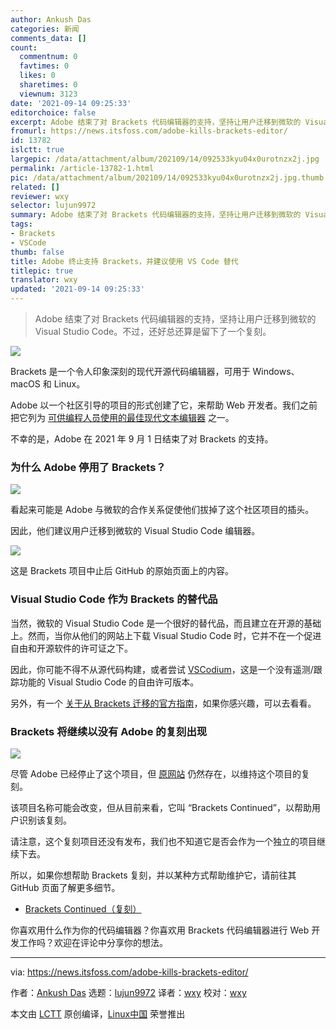 ```yaml
---
author: Ankush Das
categories: 新闻
comments_data: []
count:
  commentnum: 0
  favtimes: 0
  likes: 0
  sharetimes: 0
  viewnum: 3123
date: '2021-09-14 09:25:33'
editorchoice: false
excerpt: Adobe 结束了对 Brackets 代码编辑器的支持，坚持让用户迁移到微软的 Visual Studio Code。不过，还好总还算是留下了一个复刻。
fromurl: https://news.itsfoss.com/adobe-kills-brackets-editor/
id: 13782
islctt: true
largepic: /data/attachment/album/202109/14/092533kyu04x0urotnzx2j.jpg
permalink: /article-13782-1.html
pic: /data/attachment/album/202109/14/092533kyu04x0urotnzx2j.jpg.thumb.jpg
related: []
reviewer: wxy
selector: lujun9972
summary: Adobe 结束了对 Brackets 代码编辑器的支持，坚持让用户迁移到微软的 Visual Studio Code。不过，还好总还算是留下了一个复刻。
tags:
- Brackets
- VSCode
thumb: false
title: Adobe 终止支持 Brackets，并建议使用 VS Code 替代
titlepic: true
translator: wxy
updated: '2021-09-14 09:25:33'
---
```



> 
> Adobe 结束了对 Brackets 代码编辑器的支持，坚持让用户迁移到微软的 Visual Studio Code。不过，还好总还算是留下了一个复刻。
> 
> 
> 


![](/data/attachment/album/202109/14/092533kyu04x0urotnzx2j.jpg)


Brackets 是一个令人印象深刻的现代开源代码编辑器，可用于 Windows、macOS 和 Linux。


Adobe 以一个社区引导的项目的形式创建了它，来帮助 Web 开发者。我们之前把它列为 [可供编程人员使用的最佳现代文本编辑器](https://itsfoss.com/best-modern-open-source-code-editors-for-linux/) 之一。


不幸的是，Adobe 在 2021 年 9 月 1 日结束了对 Brackets 的支持。


### 为什么 Adobe 停用了 Brackets？


![](/data/attachment/album/202109/14/092533jxgfhvy6jc0k7gl7.png)


看起来可能是 Adobe 与微软的合作关系促使他们拔掉了这个社区项目的插头。


因此，他们建议用户迁移到微软的 Visual Studio Code 编辑器。


![](/data/attachment/album/202109/14/092534q93728oywc8olo2l.png)


这是 Brackets 项目中止后 GitHub 的原始页面上的内容。


### Visual Studio Code 作为 Brackets 的替代品


当然，微软的 Visual Studio Code 是一个很好的替代品，而且建立在开源的基础上。然而，当你从他们的网站上下载 Visual Studio Code 时，它并不在一个促进自由和开源软件的许可证之下。


因此，你可能不得不从源代码构建，或者尝试 [VSCodium](https://vscodium.com)，这是一个没有遥测/跟踪功能的 Visual Studio Code 的自由许可版本。


另外，有一个 [关于从 Brackets 迁移的官方指南](https://code.visualstudio.com/migrate-from-brackets)，如果你感兴趣，可以去看看。


### Brackets 将继续以没有 Adobe 的复刻出现


![](/data/attachment/album/202109/14/092535p611aaomkq1htjku.png)


尽管 Adobe 已经停止了这个项目，但 [原网站](https://brackets.io) 仍然存在，以维持这个项目的复刻。


该项目名称可能会改变，但从目前来看，它叫 “Brackets Continued”，以帮助用户识别该复刻。


请注意，这个复刻项目还没有发布，我们也不知道它是否会作为一个独立的项目继续下去。


所以，如果你想帮助 Brackets 复刻，并以某种方式帮助维护它，请前往其 GitHub 页面了解更多细节。


* [Brackets Continued（复刻）](https://github.com/brackets-cont/brackets)


你喜欢用什么作为你的代码编辑器？你喜欢用 Brackets 代码编辑器进行 Web 开发工作吗？欢迎在评论中分享你的想法。




---


via: <https://news.itsfoss.com/adobe-kills-brackets-editor/>


作者：[Ankush Das](https://news.itsfoss.com/author/ankush/) 选题：[lujun9972](https://github.com/lujun9972) 译者：[wxy](https://github.com/wxy) 校对：[wxy](https://github.com/wxy)


本文由 [LCTT](https://github.com/LCTT/TranslateProject) 原创编译，[Linux中国](https://linux.cn/) 荣誉推出